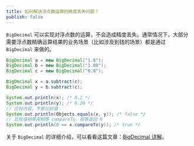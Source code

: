 ```yaml
---
title: 如何解决浮点数运算的精度丢失问题？
publish: false
---
```


`BigDecimal` 可以实现对浮点数的运算，不会造成精度丢失。通常情况下，大部分需要浮点数精确运算结果的业务场景（比如涉及到钱的场景）都是通过 `BigDecimal` 来做的。

```java
BigDecimal a = new BigDecimal("1.0");
BigDecimal b = new BigDecimal("1.00");
BigDecimal c = new BigDecimal("0.8");

BigDecimal x = a.subtract(c);
BigDecimal y = b.subtract(c);

System.out.println(x); /* 0.2 */
System.out.println(y); /* 0.20 */
// 比较内容，不是比较值
System.out.println(Objects.equals(x, y)); /* false */
// 比较值相等用相等 compareTo，相等返回 0
System.out.println(0 == x.compareTo(y)); /* true */
```

关于 `BigDecimal` 的详细介绍，可以看看这篇文章：[BigDecimal 详解](https://javaguide.cn/java/basis/bigdecimal.html)。
